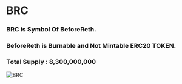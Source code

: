 # BRC
### BRC is Symbol Of BeforeReth.
### BeforeReth is Burnable and Not Mintable ERC20 TOKEN.
### Total Supply : 8,300,000,000
![BRC](https://user-images.githubusercontent.com/92565226/137435911-3406dd21-355f-4b34-a96a-361f87ca742b.png)
